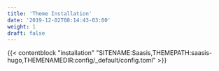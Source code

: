 ```yaml
---
title: 'Theme Installation'
date: '2019-12-02T08:14:43-03:00'
weight: 1
draft: false
---
```


{{< contentblock "installation" "SITENAME:Saasis,THEMEPATH:saasis-hugo,THEMENAMEDIR:config/_default/config.toml" >}}
